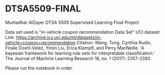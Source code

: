 # DTSA5509-FINAL
Muntadhar AlZayer
DTSA 5509 Supervised Learning Final Project

Data set used is "in-vehicle coupon recommendation Data Set" UCI dataset
Link: https://archive.ics.uci.edu/ml/datasets/in-vehicle+coupon+recommendation
Citation: Wang, Tong, Cynthia Rudin, Finale Doshi-Velez, Yimin Liu, Erica Klampfl, and Perry MacNeille. 'A bayesian framework for learning rule sets for interpretable classification.' The Journal of Machine Learning Research 18, no. 1 (2017): 2357-2393.

Please run the notebook in order.

